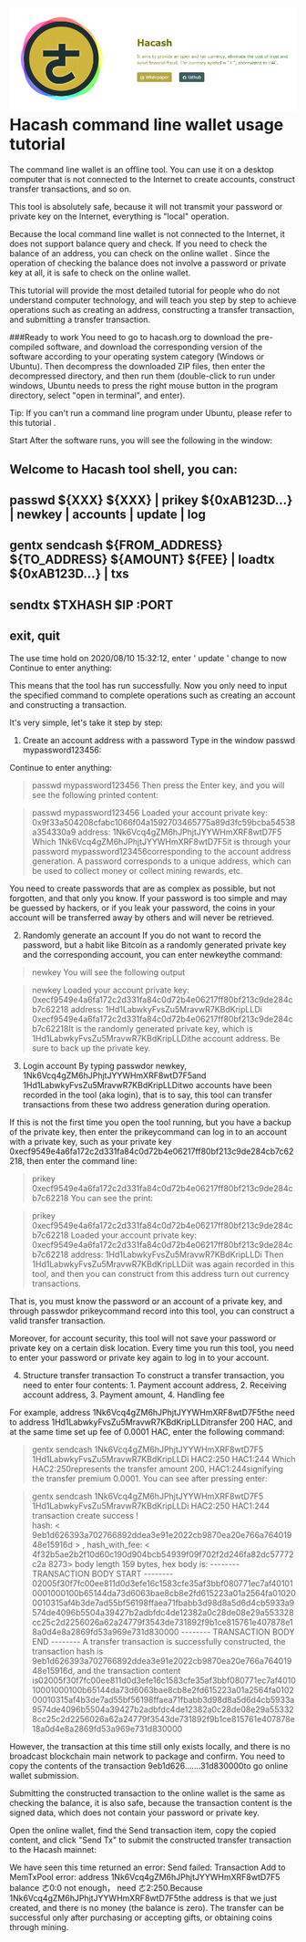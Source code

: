 
![Hacash-banner](https://github.com/AsherManangan/cmdwallet/blob/master/screenshots/Capture.PNG)
Hacash command line wallet usage tutorial
===
The command line wallet is an offline tool. You can use it on a desktop computer that is not connected to the Internet to create accounts,
construct transfer transactions, and so on.

This tool is absolutely safe, because it will not transmit your password or private key on the Internet, everything is "local" operation.

Because the local command line wallet is not connected to the Internet, it does not support balance query and check. If you need to check the 
balance of an address, you can check on the online wallet . Since the operation of checking the balance does not
involve a password or private key at all, it is safe to check on the online wallet.

This tutorial will provide the most detailed tutorial for people who do not understand computer technology, and will teach you step by step to 
achieve operations such as creating an address, constructing a transfer transaction, and submitting a transfer transaction.

###Ready to work
You need to go to hacash.org to download the pre-compiled software, and download the corresponding version of the software 
according to your operating system category (Windows or Ubuntu). Then decompress the downloaded ZIP files, then enter the decompressed directory, and then run them (double-click to run under windows, Ubuntu needs to press the right mouse button in the program directory, select "open in terminal", and enter).

Tip: If you can't run a command line program under Ubuntu, please refer to this tutorial .

Start
After the software runs, you will see the following in the window:

Welcome to Hacash tool shell, you can:
--------
passwd ${XXX}  ${XXX}   |   prikey ${0xAB123D...}   |   newkey   |   accounts   |   update | log
--------
gentx sendcash ${FROM_ADDRESS}  ${TO_ADDRESS}  ${AMOUNT}  ${FEE}   |   loadtx ${0xAB123D...}   |   txs
--------
sendtx $TXHASH  $IP :PORT
--------
exit, quit
--------
The use time hold on 2020/08/10 15:32:12, enter ' update ' change to now
Continue to enter anything:
>

This means that the tool has run successfully. Now you only need to input the specified command to complete operations such as creating an account and constructing a 
transaction.

It's very simple, let's take it step by step:

1. Create an account address with a password
Type in the window passwd mypassword123456:

Continue to enter anything:
 > passwd mypassword123456
Then press the Enter key, and you will see the following printed content:

> passwd mypassword123456
Loaded your account 
  private key: 0x9f33a504208cfabc1066f04a1592703465775a89d3fc59bcba54538a354330a9 
  address: 1Nk6Vcq4gZM6hJPhjtJYYWHmXRF8wtD7F5
Which 1Nk6Vcq4gZM6hJPhjtJYYWHmXRF8wtD7F5it is through your password mypassword123456corresponding to the account address generation. A password corresponds to a unique 
address, which can be used to collect money or collect mining rewards, etc.

You need to create passwords that are as complex as possible, but not forgotten, and that only you know. If your password is too simple and may be guessed by hackers,
or if you leak your password, the coins in your account will be transferred away by others and will never be retrieved.

2. Randomly generate an account
If you do not want to record the password, but a habit like Bitcoin as a randomly generated private key and the corresponding account, you can enter newkeythe command:

> newkey
You will see the following output

> newkey
Loaded your account
  private key: 0xecf9549e4a6fa172c2d331fa84c0d72b4e06217ff80bf213c9de284cb7c62218
  address: 1Hd1LabwkyFvsZu5MravwR7KBdKripLLDi
0xecf9549e4a6fa172c2d331fa84c0d72b4e06217ff80bf213c9de284cb7c62218It is the randomly generated private key, which is 1Hd1LabwkyFvsZu5MravwR7KBdKripLLDithe account address. 
Be sure to back up the private key.

3. Login account
By typing passwdor newkey, 1Nk6Vcq4gZM6hJPhjtJYYWHmXRF8wtD7F5and 1Hd1LabwkyFvsZu5MravwR7KBdKripLLDitwo accounts have been recorded in the tool (aka login), that is to say, 
this tool can transfer transactions from these two address generation during operation.

If this is not the first time you open the tool running, but you have a backup of the private key, then enter the prikeycommand can log in to an account with a private key, 
such as your private key 0xecf9549e4a6fa172c2d331fa84c0d72b4e06217ff80bf213c9de284cb7c62218, then enter the command line:

> prikey 0xecf9549e4a6fa172c2d331fa84c0d72b4e06217ff80bf213c9de284cb7c62218
You can see the print:

> prikey 0xecf9549e4a6fa172c2d331fa84c0d72b4e06217ff80bf213c9de284cb7c62218
Loaded your account 
  private key: 0xecf9549e4a6fa172c2d331fa84c0d72b4e06217ff80bf213c9de284cb7c62218
  address: 1Hd1LabwkyFvsZu5MravwR7KBdKripLLDi
Then 1Hd1LabwkyFvsZu5MravwR7KBdKripLLDiit was again recorded in this tool, and then you can construct from this address turn out currency transactions.

That is, you must know the password or an account of a private key, and through passwdor prikeycommand record into this tool, you can construct a valid transfer transaction.

Moreover, for account security, this tool will not save your password or private key on a certain disk location. Every time you run this tool, you need to enter your
password or private key again to log in to your account.

4. Structure transfer transaction
To construct a transfer transaction, you need to enter four contents: 1. Payment account address, 2. Receiving account address, 3. Payment amount, 4. Handling fee

For example, address 1Nk6Vcq4gZM6hJPhjtJYYWHmXRF8wtD7F5the need to address 1Hd1LabwkyFvsZu5MravwR7KBdKripLLDitransfer 200 HAC, and at the same time set up fee of 0.0001 HAC,
enter the following command:

> gentx sendcash 1Nk6Vcq4gZM6hJPhjtJYYWHmXRF8wtD7F5 1Hd1LabwkyFvsZu5MravwR7KBdKripLLDi HAC2:250 HAC1:244
Which HAC2:250represents the transfer amount 200, HAC1:244signifying the transfer premium 0.0001. You can see after pressing enter:

> gentx sendcash 1Nk6Vcq4gZM6hJPhjtJYYWHmXRF8wtD7F5 1Hd1LabwkyFvsZu5MravwR7KBdKripLLDi HAC2:250 HAC1:244
transaction create success !  
hash: < 9eb1d626393a702766892ddea3e91e2022cb9870ea20e766a76401948e15916d > , hash_with_fee: < 4f32b5ae2b2f10d60c190d904bcb54939f09f702f2d246fa82dc57772c2a 8273>
body length 159 bytes, hex body is:
-------- TRANSACTION BODY START --------
02005f30f7fc00ee811d0d3efe16c1583cfe35af3bbf080771ec7af401010001000100b65144da73d6063bae8cb8e2fd615223a01a2564fa010200010315af4b3de7ad55bf56198ffaea71fbabb3d98d8a5d6d4cb5933a9574de4096b5504a39427b2adbfdc4de12382a0c28de08e29a553328cc25c2d2256026a62a24779f3543de731892f9b1ce815761e407878e18a0d4e8a2869fd53a969e731d830000
-------- TRANSACTION BODY END --------
A transfer transaction is successfully constructed, the transaction hash is 9eb1d626393a702766892ddea3e91e2022cb9870ea20e766a76401948e15916d, and the transaction content is02005f30f7fc00ee811d0d3efe16c1583cfe35af3bbf080771ec7af401010001000100b65144da73d6063bae8cb8e2fd615223a01a2564fa010200010315af4b3de7ad55bf56198ffaea71fbabb3d98d8a5d6d4cb5933a9574de4096b5504a39427b2adbfdc4de12382a0c28de08e29a553328cc25c2d2256026a62a24779f3543de731892f9b1ce815761e407878e18a0d4e8a2869fd53a969e731d830000

However, the transaction at this time still only exists locally, and there is no broadcast blockchain main network to package and confirm. You need to copy the contents of the transaction 9eb1d626.......31d830000to go online wallet submission.

Submitting the constructed transaction to the online wallet is the same as checking the balance, it is also safe, because the transaction content is the signed data, which does not contain your password or private key.

Open the online wallet, find the Send transaction item, copy the copied content, and click "Send Tx" to submit the constructed transfer transaction to the Hacash mainnet:


We have seen this time returned an error: Send failed: Transaction Add to MemTxPool error: address 1Nk6Vcq4gZM6hJPhjtJYYWHmXRF8wtD7F5 balance ㄜ0:0 not enough， need ㄜ2:250.Because 1Nk6Vcq4gZM6hJPhjtJYYWHmXRF8wtD7F5the address is that we just created, and there is no money (the balance is zero). The transfer can be successful only after purchasing or accepting gifts, or obtaining coins through mining.
